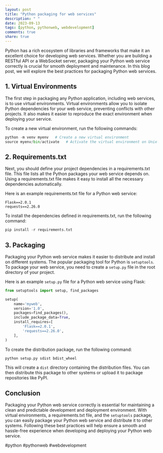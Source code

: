 ```yaml
---
layout: post
title: "Python packaging for web services"
description: " "
date: 2023-09-13
tags: [python, pythonweb, webdevelopment]
comments: true
share: true
---
```


Python has a rich ecosystem of libraries and frameworks that make it an excellent choice for developing web services. Whether you are building a RESTful API or a WebSocket server, packaging your Python web service correctly is crucial for smooth deployment and maintenance. In this blog post, we will explore the best practices for packaging Python web services.

## 1. Virtual Environments

The first step in packaging any Python application, including web services, is to use virtual environments. Virtual environments allow you to isolate Python dependencies for your web service, preventing conflicts with other projects. It also makes it easier to reproduce the exact environment when deploying your service.

To create a new virtual environment, run the following commands:

```python
python -m venv myenv   # Create a new virtual environment
source myenv/bin/activate   # Activate the virtual environment on Unix-based systems
```

## 2. Requirements.txt

Next, you should define your project dependencies in a requirements.txt file. This file lists all the Python packages your web service depends on. Using a requirements.txt file makes it easy to install all the necessary dependencies automatically.

Here is an example requirements.txt file for a Python web service:

```plaintext
Flask==2.0.1
requests==2.26.0
```

To install the dependencies defined in requirements.txt, run the following command:

```python
pip install -r requirements.txt
```

## 3. Packaging

Packaging your Python web service makes it easier to distribute and install on different systems. The popular packaging tool for Python is `setuptools`. To package your web service, you need to create a `setup.py` file in the root directory of your project.

Here is an example `setup.py` file for a Python web service using Flask:

```python
from setuptools import setup, find_packages

setup(
    name='myweb',
    version='1.0',
    packages=find_packages(),
    include_package_data=True,
    install_requires=[
        'Flask==2.0.1',
        'requests==2.26.0',
    ],
)
```

To create the distribution package, run the following command:

```python
python setup.py sdist bdist_wheel
```

This will create a `dist` directory containing the distribution files. You can then distribute this package to other systems or upload it to package repositories like PyPI.

## Conclusion

Packaging your Python web service correctly is essential for maintaining a clean and predictable development and deployment environment. With virtual environments, a requirements.txt file, and the `setuptools` package, you can easily package your Python web service and distribute it to other systems. Following these best practices will help ensure a smooth and hassle-free experience when developing and deploying your Python web service.

#python #pythonweb #webdevelopment